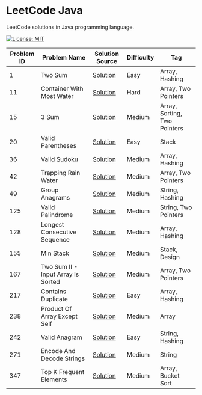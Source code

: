 # LeetCode Java

LeetCode solutions in Java programming language.

[![License: MIT](https://img.shields.io/badge/License-MIT-yellow.svg)](https://github.com/anirudhology/leetcode-java/blob/main/LICENSE)

| Problem ID | Problem Name                       | Solution Source                                                                           | Difficulty | Tag                          |
|------------|------------------------------------|-------------------------------------------------------------------------------------------|------------|------------------------------|
| 1          | Two Sum                            | [Solution](src/main/java/com/anirudhology/leetcode/array/TwoSum.java)                     | Easy       | Array, Hashing               |
| 11         | Container With Most Water          | [Solution](src/main/java/com/anirudhology/leetcode/array/ContainerWithMostWater.java)     | Hard       | Array, Two Pointers          |
| 15         | 3 Sum                              | [Solution](src/main/java/com/anirudhology/leetcode/array/ThreeSum.java)                   | Medium     | Array, Sorting, Two Pointers |
| 20         | Valid Parentheses                  | [Solution](src/main/java/com/anirudhology/leetcode/stack/ValidParentheses.java)           | Easy       | Stack                        |
| 36         | Valid Sudoku                       | [Solution](src/main/java/com/anirudhology/leetcode/array/ValidSudoku.java)                | Medium     | Array, Hashing               |
| 42         | Trapping Rain Water                | [Solution](src/main/java/com/anirudhology/leetcode/array/TrappingRainWater.java)          | Medium     | Array, Two Pointers          |
| 49         | Group Anagrams                     | [Solution](src/main/java/com/anirudhology/leetcode/string/GroupAnagrams.java)             | Medium     | String, Hashing              |
| 125        | Valid Palindrome                   | [Solution](src/main/java/com/anirudhology/leetcode/string/ValidPalindrome.java)           | Medium     | String, Two Pointers         |
| 128        | Longest Consecutive Sequence       | [Solution](src/main/java/com/anirudhology/leetcode/array/LongestConsecutiveSequence.java) | Medium     | Array, Hashing               |
| 155        | Min Stack                          | [Solution](src/main/java/com/anirudhology/leetcode/stack/MinStack.java)                   | Medium     | Stack, Design                |
| 167        | Two Sum II - Input Array Is Sorted | [Solution](src/main/java/com/anirudhology/leetcode/array/TwoSumIIInputArrayIsSorted.java) | Medium     | Array, Two Pointers          |
| 217        | Contains Duplicate                 | [Solution](src/main/java/com/anirudhology/leetcode/array/ContainsDuplicate.java)          | Easy       | Array, Hashing               |
| 238        | Product Of Array Except Self       | [Solution](src/main/java/com/anirudhology/leetcode/array/ProductOfArrayExceptSelf.java)   | Medium     | Array                        |
| 242        | Valid Anagram                      | [Solution](src/main/java/com/anirudhology/leetcode/string/ValidAnagram.java)              | Easy       | String, Hashing              |
| 271        | Encode And Decode Strings          | [Solution](src/main/java/com/anirudhology/leetcode/string/EncodeAndDecodeStrings.java)    | Medium     | String                       |
| 347        | Top K Frequent Elements            | [Solution](src/main/java/com/anirudhology/leetcode/array/TopKFrequentElements.java)       | Medium     | Array, Bucket Sort           |